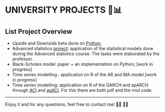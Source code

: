 # UNIVERSITY PROJECTS 🚀📊
## **List Project Overview**

- Upside and Downside beta done on [Python](https://github.com/yukigiusy/University-projects/blob/main/Upside_and_downside_beta.ipynb);
- Advanced statistics [project]([url](https://github.com/yukigiusy/University-projects/blob/main/Advanced_statistics%20(1).pdf)): application of the statistical models done during the Advanced statistics course. The tasks were elaborated by the professor.
- Black-Scholes model: paper + an implementation on Python; [work in progress]
- Time series modelling : application on R of the AR and MA model.[work in progress]
- Time series modelling: application on R of the GARCH and apARCH through [ACI](OREFICE-CAMPANELLA.pdf) and [agACI](TASK-2-CAMPANELLA-OREFICE.pdf). For this there are both pdf and the rmd code.

---

Enjoy it and for any questions, feel free to contact me! :face_with_spiral_eyes: :woman_student:



